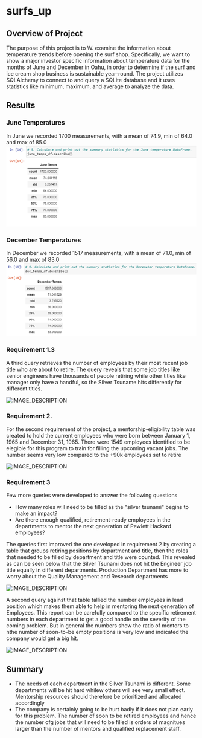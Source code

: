 # surfs_up
## **Overview of Project**

The purpose of this project is to W. examine the information about temperature trends before opening the surf shop. Specifically, we want to show a major investor specific information about temperature data for the months of June and December in Oahu, in order to determine if the surf and ice cream shop business is sustainable year-round.
The project utilizes SQLAlchemy to connect to and query a SQLite database and it uses statistics like minimum, maximum, and average to analyze the data.

## Results

 ### June Temperatures 
In June we recorded 1700 measurements, with a mean of 74.9, min of 64.0 and max of 85.0   
  ![IMAGE_DESCRIPTION](/images/june-temps.png)


 ### December Temperatures
  In December we recorded 1517 measurements, with a mean of 71.0, min of 56.0 and max of 83.0
   ![IMAGE_DESCRIPTION](/images/december-temps.png)
 
 ### Requirement 1.3
 A third query retrieves the number of employees by their most recent job title who are about to retire.
 The query reveals that some job titles like senior engineers have thousands of people retiring while other titles like manager only have a handful, so the Silver Tsuname hits differently for different titles.
 
 ![IMAGE_DESCRIPTION](/Data/retiring_titles.png)
 
 ### Requirement 2.
For the second requirement of the project, a mentorship-eligibility table was created to hold the current employees who were born between January 1, 1965 and December 31, 1965. There were 1549 employees identified to be elegible for this program to train for filling the upcoming vacant jobs. The number seems very low compared to the +90k employees set to retire

 ![IMAGE_DESCRIPTION](/Data/mentorship_eligibility.png)
 
 
 ### Requirement 3
 
 Few more queries were developed to answer the following questions
 - How many roles will need to be filled as the "silver tsunami" begins to make an impact?
 - Are there enough qualified, retirement-ready employees in the departments to mentor the next generation of Pewlett Hackard employees?

The queries first improved the one developed in requirement 2 by creating a table that groups retiring positions by department and title, then the roles that needed to be filled by department and title were counted. This revealed as can be seen below that the Silver Tsunami does not hit the Engineer job title equally in different departments. Production Department has more to worry about the Quality Management and Research departments

 ![IMAGE_DESCRIPTION](/Data/positions_to_fill.png)
 
 A second query against that table tallied the number employees in lead position which makes them able to help in mentoring the next generation of Employees. This report can be carefully compared to the specific retirement numbers in each department to get a good handle on the severity of the coming problem. But in general the numbers show the ratio of mentors to nthe number of soon-to-be empty positions is very low and indicated the company would get a big hit.
 
  ![IMAGE_DESCRIPTION](/Data/available_staff.png)

## Summary

 - The needs of each department in the Silver Tsunami is different. Some departments will be hit hard whilew others will see very small effect. Mentorship resources should therefore be prioritized and allocated accordingly
 - The company is certainly going to be hurt badly if it does not plan early for this problem. The number of soon to be retired employees and hence the number ofg jobs that will need to be filled is orders of magnitues larger than the number of mentors and qualified replacement staff.
